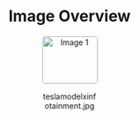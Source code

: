 <h1 style ="text-align: center;"> Image Overview </h1>
<div style="display: flex; flex-wrap: wrap; gap: 10px; justify-content: center;">
<div style="flex: 1 1 calc(33.333% - 20px); max-width: 100px; text-align: center;">
<img src="https://media.evkx.net/multimedia/technology/infotainment/teslamodelxinfotainment_xst.jpg" alt="Image 1" style="width: 100%; border: 1px solid #ddd; border-radius: 5px;">
<p>teslamodelxinfotainment.jpg</p>
</div>
</div>
